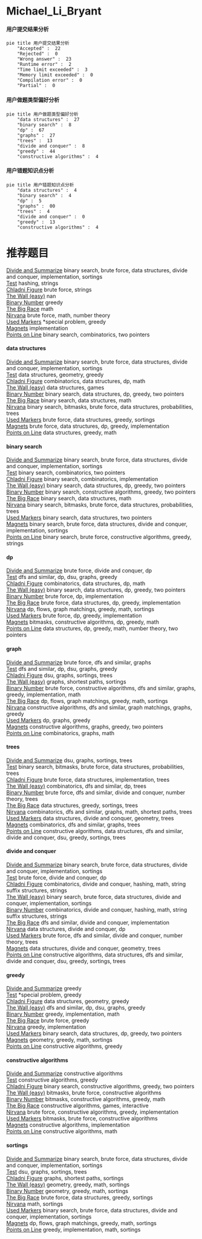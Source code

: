 # Michael_Li_Bryant
<!-- tabs:start -->
#### **用户提交结果分析**

```mermaid
pie title 用户提交结果分析
    "Accepted" :  22
    "Rejected" :  0
    "Wrong answer" :  23
    "Runtime error" :  2
    "Time limit exceeded" :  3
    "Memory limit exceeded" :  0
    "Compilation error" :  0
    "Partial" :  0
```
#### **用户做题类型偏好分析**

```mermaid
pie title 用户做题类型偏好分析
    "data structures" :  27
    "binary search" :  8
    "dp" :  67
    "graphs" :  27
    "trees" :  13
    "divide and conquer" :  8
    "greedy" :  44
    "constructive algorithms" :  4
```
#### **用户错题知识点分析**

```mermaid
pie title 用户错题知识点分析
    "data structures" :  4
    "binary search" :  4
    "dp" :  5
    "graphs" :  00
    "trees" :  4
    "divide and conquer" :  0
    "greedy" :  13
    "constructive algorithms" :  4
```
<!-- tabs:end -->
# 推荐题目
[Divide and Summarize](http://codeforces.com/problemset/problem/1461/D)		binary search,
                        brute force,
                        data structures,
                        divide and conquer,
                        implementation,
                        sortings		  
[Test](http://codeforces.com/problemset/problem/25/E)		hashing,
                        strings		  
[Chladni Figure](https://codeforces.com/contest/1162/problem/D)		brute force,
                        strings		  
[The Wall (easy)](http://codeforces.com/problemset/problem/690/D1)		nan		  
[Binary Number](http://codeforces.com/problemset/problem/92/B)		greedy		  
[The Big Race](http://codeforces.com/problemset/problem/592/C)		math		  
[Nirvana](http://codeforces.com/problemset/problem/1143/B)		brute force,
                        math,
                        number theory		  
[Used Markers](http://codeforces.com/problemset/problem/1431/D)		*special problem,
                        greedy		  
[Magnets](http://codeforces.com/problemset/problem/344/A)		implementation		  
[Points on Line](http://codeforces.com/problemset/problem/251/A)		binary search,
                        combinatorics,
                        two pointers		  
<!-- tabs:start -->
#### **data structures**
[Divide and Summarize](http://codeforces.com/problemset/problem/1461/D)		binary search,
                        brute force,
                        data structures,
                        divide and conquer,
                        implementation,
                        sortings		  
[Test](https://codeforces.com/contest/1300/problem/E)		data structures,
                        geometry,
                        greedy		  
[Chladni Figure](http://codeforces.com/problemset/problem/1151/E)		combinatorics,
                        data structures,
                        dp,
                        math		  
[The Wall (easy)](http://codeforces.com/problemset/problem/1458/E)		data structures,
                        games		  
[Binary Number](http://codeforces.com/problemset/problem/1492/C)		binary search,
                        data structures,
                        dp,
                        greedy,
                        two pointers		  
[The Big Race](http://codeforces.com/problemset/problem/1490/G)		binary search,
                        data structures,
                        math		  
[Nirvana](http://codeforces.com/problemset/problem/1479/D)		binary search,
                        bitmasks,
                        brute force,
                        data structures,
                        probabilities,
                        trees		  
[Used Markers](http://codeforces.com/problemset/problem/1497/A)		brute force,
                        data structures,
                        greedy,
                        sortings		  
[Magnets](http://codeforces.com/problemset/problem/1491/C)		brute force,
                        data structures,
                        dp,
                        greedy,
                        implementation		  
[Points on Line](http://codeforces.com/problemset/problem/1492/B)		data structures,
                        greedy,
                        math		  
#### **binary search**
[Divide and Summarize](http://codeforces.com/problemset/problem/1461/D)		binary search,
                        brute force,
                        data structures,
                        divide and conquer,
                        implementation,
                        sortings		  
[Test](http://codeforces.com/problemset/problem/251/A)		binary search,
                        combinatorics,
                        two pointers		  
[Chladni Figure](http://codeforces.com/problemset/problem/501/E)		binary search,
                        combinatorics,
                        implementation		  
[The Wall (easy)](http://codeforces.com/problemset/problem/1492/C)		binary search,
                        data structures,
                        dp,
                        greedy,
                        two pointers		  
[Binary Number](http://codeforces.com/problemset/problem/1463/D)		binary search,
                        constructive algorithms,
                        greedy,
                        two pointers		  
[The Big Race](http://codeforces.com/problemset/problem/1490/G)		binary search,
                        data structures,
                        math		  
[Nirvana](http://codeforces.com/problemset/problem/1479/D)		binary search,
                        bitmasks,
                        brute force,
                        data structures,
                        probabilities,
                        trees		  
[Used Markers](http://codeforces.com/problemset/problem/1436/E)		binary search,
                        data structures,
                        two pointers		  
[Magnets](http://codeforces.com/problemset/problem/1461/D)		binary search,
                        brute force,
                        data structures,
                        divide and conquer,
                        implementation,
                        sortings		  
[Points on Line](http://codeforces.com/problemset/problem/1493/C)		binary search,
                        brute force,
                        constructive algorithms,
                        greedy,
                        strings		  
#### **dp**
[Divide and Summarize](http://codeforces.com/problemset/problem/372/B)		brute force,
                        divide and conquer,
                        dp		  
[Test](http://codeforces.com/problemset/problem/650/C)		dfs and similar,
                        dp,
                        dsu,
                        graphs,
                        greedy		  
[Chladni Figure](http://codeforces.com/problemset/problem/1151/E)		combinatorics,
                        data structures,
                        dp,
                        math		  
[The Wall (easy)](http://codeforces.com/problemset/problem/1492/C)		binary search,
                        data structures,
                        dp,
                        greedy,
                        two pointers		  
[Binary Number](https://codeforces.com/contest/1457/problem/C)		brute force,
                        dp,
                        implementation		  
[The Big Race](http://codeforces.com/problemset/problem/1491/C)		brute force,
                        data structures,
                        dp,
                        greedy,
                        implementation		  
[Nirvana](http://codeforces.com/problemset/problem/1437/C)		dp,
                        flows,
                        graph matchings,
                        greedy,
                        math,
                        sortings		  
[Used Markers](http://codeforces.com/problemset/problem/1499/B)		brute force,
                        dp,
                        greedy,
                        implementation		  
[Magnets](http://codeforces.com/problemset/problem/1491/D)		bitmasks,
                        constructive algorithms,
                        dp,
                        greedy,
                        math		  
[Points on Line](http://codeforces.com/problemset/problem/1497/E1)		data structures,
                        dp,
                        greedy,
                        math,
                        number theory,
                        two pointers		  
#### **graph**
[Divide and Summarize](http://codeforces.com/problemset/problem/300/B)		brute force,
                        dfs and similar,
                        graphs		  
[Test](http://codeforces.com/problemset/problem/650/C)		dfs and similar,
                        dp,
                        dsu,
                        graphs,
                        greedy		  
[Chladni Figure](http://codeforces.com/problemset/problem/76/A)		dsu,
                        graphs,
                        sortings,
                        trees		  
[The Wall (easy)](http://codeforces.com/problemset/problem/1422/D)		graphs,
                        shortest paths,
                        sortings		  
[Binary Number](http://codeforces.com/problemset/problem/1487/C)		brute force,
                        constructive algorithms,
                        dfs and similar,
                        graphs,
                        greedy,
                        implementation,
                        math		  
[The Big Race](http://codeforces.com/problemset/problem/1437/C)		dp,
                        flows,
                        graph matchings,
                        greedy,
                        math,
                        sortings		  
[Nirvana](http://codeforces.com/problemset/problem/1470/D)		constructive algorithms,
                        dfs and similar,
                        graph matchings,
                        graphs,
                        greedy		  
[Used Markers](http://codeforces.com/problemset/problem/1476/C)		dp,
                        graphs,
                        greedy		  
[Magnets](http://codeforces.com/problemset/problem/1304/D)		constructive algorithms,
                        graphs,
                        greedy,
                        two pointers		  
[Points on Line](http://codeforces.com/problemset/problem/1475/C)		combinatorics,
                        graphs,
                        math		  
#### **trees**
[Divide and Summarize](http://codeforces.com/problemset/problem/76/A)		dsu,
                        graphs,
                        sortings,
                        trees		  
[Test](http://codeforces.com/problemset/problem/1479/D)		binary search,
                        bitmasks,
                        brute force,
                        data structures,
                        probabilities,
                        trees		  
[Chladni Figure](http://codeforces.com/problemset/problem/1511/C)		brute force,
                        data structures,
                        implementation,
                        trees		  
[The Wall (easy)](http://codeforces.com/problemset/problem/1499/F)		combinatorics,
                        dfs and similar,
                        dp,
                        trees		  
[Binary Number](http://codeforces.com/problemset/problem/1491/E)		brute force,
                        dfs and similar,
                        divide and conquer,
                        number theory,
                        trees		  
[The Big Race](http://codeforces.com/problemset/problem/1466/D)		data structures,
                        greedy,
                        sortings,
                        trees		  
[Nirvana](http://codeforces.com/problemset/problem/1495/D)		combinatorics,
                        dfs and similar,
                        graphs,
                        math,
                        shortest paths,
                        trees		  
[Used Markers](http://codeforces.com/problemset/problem/1303/G)		data structures,
                        divide and conquer,
                        geometry,
                        trees		  
[Magnets](http://codeforces.com/problemset/problem/1454/E)		combinatorics,
                        dfs and similar,
                        graphs,
                        trees		  
[Points on Line](http://codeforces.com/problemset/problem/1494/D)		constructive algorithms,
                        data structures,
                        dfs and similar,
                        divide and conquer,
                        dsu,
                        greedy,
                        sortings,
                        trees		  
#### **divide and conquer**
[Divide and Summarize](http://codeforces.com/problemset/problem/1461/D)		binary search,
                        brute force,
                        data structures,
                        divide and conquer,
                        implementation,
                        sortings		  
[Test](http://codeforces.com/problemset/problem/372/B)		brute force,
                        divide and conquer,
                        dp		  
[Chladni Figure](http://codeforces.com/problemset/problem/1466/G)		combinatorics,
                        divide and conquer,
                        hashing,
                        math,
                        string suffix structures,
                        strings		  
[The Wall (easy)](http://codeforces.com/problemset/problem/1461/D)		binary search,
                        brute force,
                        data structures,
                        divide and conquer,
                        implementation,
                        sortings		  
[Binary Number](http://codeforces.com/problemset/problem/1466/G)		combinatorics,
                        divide and conquer,
                        hashing,
                        math,
                        string suffix structures,
                        strings		  
[The Big Race](http://codeforces.com/problemset/problem/1490/D)		dfs and similar,
                        divide and conquer,
                        implementation		  
[Nirvana](https://codeforces.com/contest/1483/problem/C)		data structures,
                        divide and conquer,
                        dp		  
[Used Markers](http://codeforces.com/problemset/problem/1491/E)		brute force,
                        dfs and similar,
                        divide and conquer,
                        number theory,
                        trees		  
[Magnets](http://codeforces.com/problemset/problem/1303/G)		data structures,
                        divide and conquer,
                        geometry,
                        trees		  
[Points on Line](http://codeforces.com/problemset/problem/1494/D)		constructive algorithms,
                        data structures,
                        dfs and similar,
                        divide and conquer,
                        dsu,
                        greedy,
                        sortings,
                        trees		  
#### **greedy**
[Divide and Summarize](http://codeforces.com/problemset/problem/92/B)		greedy		  
[Test](http://codeforces.com/problemset/problem/1431/D)		*special problem,
                        greedy		  
[Chladni Figure](https://codeforces.com/contest/1300/problem/E)		data structures,
                        geometry,
                        greedy		  
[The Wall (easy)](http://codeforces.com/problemset/problem/650/C)		dfs and similar,
                        dp,
                        dsu,
                        graphs,
                        greedy		  
[Binary Number](http://codeforces.com/problemset/problem/730/D)		greedy,
                        implementation,
                        math		  
[The Big Race](https://codeforces.com/contest/1229/problem/A)		brute force,
                        greedy		  
[Nirvana](http://codeforces.com/problemset/problem/1230/B)		greedy,
                        implementation		  
[Used Markers](http://codeforces.com/problemset/problem/1492/C)		binary search,
                        data structures,
                        dp,
                        greedy,
                        two pointers		  
[Magnets](https://codeforces.com/contest/1496/problem/C)		geometry,
                        greedy,
                        math,
                        sortings		  
[Points on Line](http://codeforces.com/problemset/problem/1493/A)		constructive algorithms,
                        greedy		  
#### **constructive algorithms**
[Divide and Summarize](http://codeforces.com/problemset/problem/803/B)		constructive algorithms		  
[Test](http://codeforces.com/problemset/problem/1493/A)		constructive algorithms,
                        greedy		  
[Chladni Figure](http://codeforces.com/problemset/problem/1463/D)		binary search,
                        constructive algorithms,
                        greedy,
                        two pointers		  
[The Wall (easy)](https://codeforces.com/contest/1456/problem/B)		bitmasks,
                        brute force,
                        constructive algorithms		  
[Binary Number](http://codeforces.com/problemset/problem/1492/D)		bitmasks,
                        constructive algorithms,
                        greedy,
                        math		  
[The Big Race](https://codeforces.com/contest/1504/problem/D)		constructive algorithms,
                        games,
                        interactive		  
[Nirvana](https://codeforces.com/contest/1483/problem/A)		brute force,
                        constructive algorithms,
                        greedy,
                        implementation		  
[Used Markers](https://codeforces.com/contest/1457/problem/D)		bitmasks,
                        brute force,
                        constructive algorithms		  
[Magnets](http://codeforces.com/problemset/problem/1513/A)		constructive algorithms,
                        implementation		  
[Points on Line](http://codeforces.com/problemset/problem/1473/C)		constructive algorithms,
                        math		  
#### **sortings**
[Divide and Summarize](http://codeforces.com/problemset/problem/1461/D)		binary search,
                        brute force,
                        data structures,
                        divide and conquer,
                        implementation,
                        sortings		  
[Test](http://codeforces.com/problemset/problem/76/A)		dsu,
                        graphs,
                        sortings,
                        trees		  
[Chladni Figure](http://codeforces.com/problemset/problem/1422/D)		graphs,
                        shortest paths,
                        sortings		  
[The Wall (easy)](https://codeforces.com/contest/1496/problem/C)		geometry,
                        greedy,
                        math,
                        sortings		  
[Binary Number](http://codeforces.com/problemset/problem/1495/A)		geometry,
                        greedy,
                        math,
                        sortings		  
[The Big Race](http://codeforces.com/problemset/problem/1497/A)		brute force,
                        data structures,
                        greedy,
                        sortings		  
[Nirvana](http://codeforces.com/problemset/problem/1427/A)		math,
                        sortings		  
[Used Markers](http://codeforces.com/problemset/problem/1461/D)		binary search,
                        brute force,
                        data structures,
                        divide and conquer,
                        implementation,
                        sortings		  
[Magnets](http://codeforces.com/problemset/problem/1437/C)		dp,
                        flows,
                        graph matchings,
                        greedy,
                        math,
                        sortings		  
[Points on Line](http://codeforces.com/problemset/problem/1473/A)		greedy,
                        implementation,
                        math,
                        sortings		  
<!-- tabs:end -->
